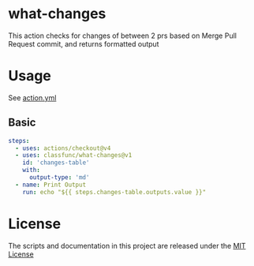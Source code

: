 # what-changes

This action checks for changes of between 2 prs based on Merge Pull Request commit, and returns formatted output

# Usage

See [action.yml](action.yml)

## Basic

```yaml
steps:
  - uses: actions/checkout@v4
  - uses: classfunc/what-changes@v1
    id: 'changes-table'
    with:
      output-type: 'md'
  - name: Print Output
    run: echo "${{ steps.changes-table.outputs.value }}"
```

# License

The scripts and documentation in this project are released under the [MIT License](LICENSE)
